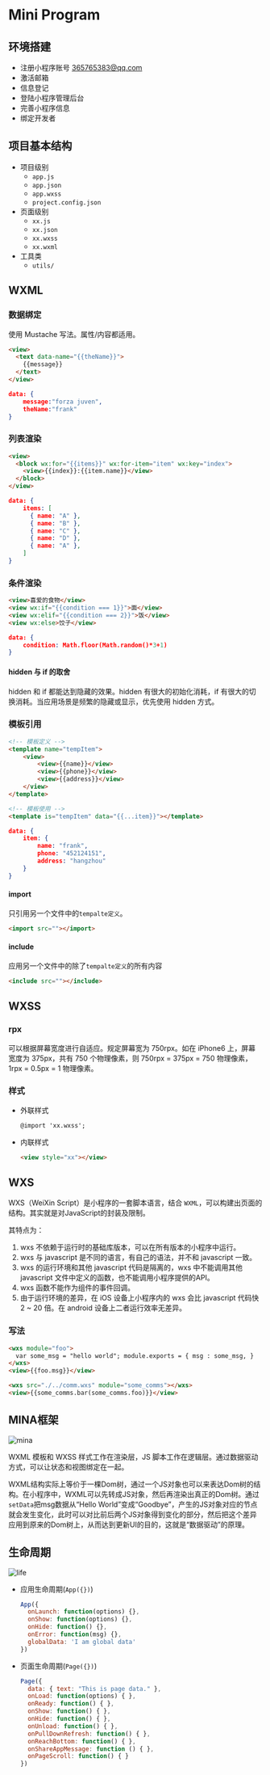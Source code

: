 # Mini Program

## 环境搭建

- 注册小程序账号 365765383@qq.com
- 激活邮箱
- 信息登记
- 登陆小程序管理后台
- 完善小程序信息
- 绑定开发者

## 项目基本结构

- 项目级别
  - `app.js`
  - `app.json`
  - `app.wxss`
  - `project.config.json`
- 页面级别
  - `xx.js`
  - `xx.json`
  - `xx.wxss`
  - `xx.wxml`
- 工具类
  - `utils/`

## WXML

### 数据绑定

使用 Mustache 写法。属性/内容都适用。

```html
<view>
  <text data-name="{{theName}}">
    {{message}}
  </text>
</view>
```

```json
data: {
    message:"forza juven",
    theName:"frank"
}
```

### 列表渲染

```html
<view>
  <block wx:for="{{items}}" wx:for-item="item" wx:key="index">
    <view>{{index}}:{{item.name}}</view>
  </block>
</view>
```

```json
data: {
    items: [
      { name: "A" },
      { name: "B" },
      { name: "C" },
      { name: "D" },
      { name: "A" },
    ]
}
```

### 条件渲染

```html
<view>喜爱的食物</view>
<view wx:if="{{condition === 1}}">面</view>
<view wx:elif="{{condition === 2}}">饭</view>
<view wx:else>饺子</view>
```

```json
data: {
    condition: Math.floor(Math.random()*3+1)
}
```

#### hidden 与 if 的取舍

hidden 和 if 都能达到隐藏的效果。hidden 有很大的初始化消耗，if 有很大的切换消耗。当应用场景是频繁的隐藏或显示，优先使用 hidden 方式。

### 模板引用

```html
<!-- 模板定义 -->
<template name="tempItem">
    <view>
        <view>{{name}}</view>
        <view>{{phone}}</view>
        <view>{{address}}</view>
    </view>
</template>

<!-- 模板使用 -->
<template is="tempItem" data="{{...item}}"></template>
```

```json
data: {
    item: {
        name: "frank",
        phone: "452124151",
        address: "hangzhou"
    }
}
```

#### import

只引用另一个文件中的`tempalte定义`。

```html
<import src=""></import>
```

#### include

应用另一个文件中的除了`tempalte定义`的所有内容

```html
<include src=""></include>
```

## WXSS

### rpx

可以根据屏幕宽度进行自适应。规定屏幕宽为 750rpx。如在 iPhone6 上，屏幕宽度为 375px，共有 750 个物理像素，则 750rpx = 375px = 750 物理像素，1rpx = 0.5px = 1 物理像素。

### 样式

- 外联样式

  ```html
  @import 'xx.wxss';
  ```

- 内联样式

  ```html
  <view style="xx"></view>
  ```

## WXS

WXS（WeiXin Script）是小程序的一套脚本语言，结合 `WXML`，可以构建出页面的结构。其实就是对JavaScript的封装及限制。

其特点为：

1. wxs 不依赖于运行时的基础库版本，可以在所有版本的小程序中运行。
2. wxs 与 javascript 是不同的语言，有自己的语法，并不和 javascript 一致。
3. wxs 的运行环境和其他 javascript 代码是隔离的，wxs 中不能调用其他 javascript 文件中定义的函数，也不能调用小程序提供的API。
4. wxs 函数不能作为组件的事件回调。
5. 由于运行环境的差异，在 iOS 设备上小程序内的 wxs 会比 javascript 代码快 2 ~ 20 倍。在 android 设备上二者运行效率无差异。

### 写法

```html
<wxs module="foo">
  var some_msg = "hello world"; module.exports = { msg : some_msg, }
</wxs>
<view>{{foo.msg}}</view>
```

```html
<wxs src="./../comm.wxs" module="some_comms"></wxs>
<view>{{some_comms.bar(some_comms.foo)}}</view>
```

## MINA框架

![mina](C:\Users\frank.hu\Documents\notes\MiniProgram\mina.png)

WXML 模板和 WXSS 样式工作在渲染层，JS 脚本工作在逻辑层。通过数据驱动方式，可以让状态和视图绑定在一起。

WXML结构实际上等价于一棵Dom树，通过一个JS对象也可以来表达Dom树的结构。在小程序中，WXML可以先转成JS对象，然后再渲染出真正的Dom树。通过`setData`把msg数据从“Hello World”变成“Goodbye”，产生的JS对象对应的节点就会发生变化，此时可以对比前后两个JS对象得到变化的部分，然后把这个差异应用到原来的Dom树上，从而达到更新UI的目的，这就是“数据驱动”的原理。

## 生命周期

![life](C:\Users\frank.hu\Documents\notes\MiniProgram\life.PNG)

* 应用生命周期(`App({})`)

  ```javascript
  App({
    onLaunch: function(options) {},
    onShow: function(options) {},
    onHide: function() {},
    onError: function(msg) {},
    globalData: 'I am global data'
  })
  ```

* 页面生命周期(`Page({})`)

  ```javascript
  Page({
    data: { text: "This is page data." },
    onLoad: function(options) { },
    onReady: function() { },
    onShow: function() { },
    onHide: function() { },
    onUnload: function() { },
    onPullDownRefresh: function() { },
    onReachBottom: function() { },
    onShareAppMessage: function () { },
    onPageScroll: function() { }
  })
  ```

